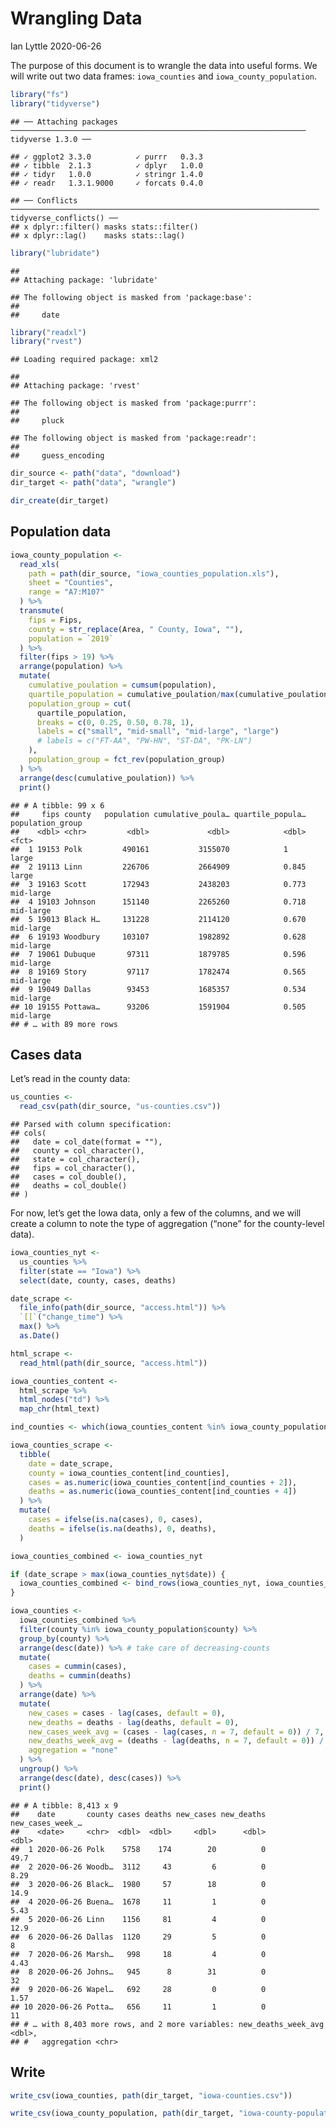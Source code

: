Wrangling Data
================
Ian Lyttle
2020-06-26

The purpose of this document is to wrangle the data into useful forms.
We will write out two data frames: `iowa_counties` and
`iowa_county_population`.

``` r
library("fs")
library("tidyverse")
```

    ## ── Attaching packages ────────────────────────────────────────────────────────────────── tidyverse 1.3.0 ──

    ## ✓ ggplot2 3.3.0          ✓ purrr   0.3.3     
    ## ✓ tibble  2.1.3          ✓ dplyr   1.0.0     
    ## ✓ tidyr   1.0.0          ✓ stringr 1.4.0     
    ## ✓ readr   1.3.1.9000     ✓ forcats 0.4.0

    ## ── Conflicts ───────────────────────────────────────────────────────────────────── tidyverse_conflicts() ──
    ## x dplyr::filter() masks stats::filter()
    ## x dplyr::lag()    masks stats::lag()

``` r
library("lubridate")
```

    ## 
    ## Attaching package: 'lubridate'

    ## The following object is masked from 'package:base':
    ## 
    ##     date

``` r
library("readxl")
library("rvest")
```

    ## Loading required package: xml2

    ## 
    ## Attaching package: 'rvest'

    ## The following object is masked from 'package:purrr':
    ## 
    ##     pluck

    ## The following object is masked from 'package:readr':
    ## 
    ##     guess_encoding

``` r
dir_source <- path("data", "download")
dir_target <- path("data", "wrangle")

dir_create(dir_target)
```

## Population data

``` r
iowa_county_population <-
  read_xls(
    path = path(dir_source, "iowa_counties_population.xls"), 
    sheet = "Counties", 
    range = "A7:M107"
  ) %>%
  transmute(
    fips = Fips,
    county = str_replace(Area, " County, Iowa", ""),
    population = `2019`
  ) %>%
  filter(fips > 19) %>%
  arrange(population) %>%
  mutate(
    cumulative_poulation = cumsum(population),
    quartile_population = cumulative_poulation/max(cumulative_poulation),
    population_group = cut(
      quartile_population, 
      breaks = c(0, 0.25, 0.50, 0.78, 1),
      labels = c("small", "mid-small", "mid-large", "large")
      # labels = c("FT-AA", "PW-HN", "ST-DA", "PK-LN")
    ),
    population_group = fct_rev(population_group)
  ) %>%
  arrange(desc(cumulative_poulation)) %>%
  print()
```

    ## # A tibble: 99 x 6
    ##     fips county   population cumulative_poula… quartile_popula… population_group
    ##    <dbl> <chr>         <dbl>             <dbl>            <dbl> <fct>           
    ##  1 19153 Polk         490161           3155070            1     large           
    ##  2 19113 Linn         226706           2664909            0.845 large           
    ##  3 19163 Scott        172943           2438203            0.773 mid-large       
    ##  4 19103 Johnson      151140           2265260            0.718 mid-large       
    ##  5 19013 Black H…     131228           2114120            0.670 mid-large       
    ##  6 19193 Woodbury     103107           1982892            0.628 mid-large       
    ##  7 19061 Dubuque       97311           1879785            0.596 mid-large       
    ##  8 19169 Story         97117           1782474            0.565 mid-large       
    ##  9 19049 Dallas        93453           1685357            0.534 mid-large       
    ## 10 19155 Pottawa…      93206           1591904            0.505 mid-large       
    ## # … with 89 more rows

## Cases data

Let’s read in the county data:

``` r
us_counties <- 
  read_csv(path(dir_source, "us-counties.csv"))
```

    ## Parsed with column specification:
    ## cols(
    ##   date = col_date(format = ""),
    ##   county = col_character(),
    ##   state = col_character(),
    ##   fips = col_character(),
    ##   cases = col_double(),
    ##   deaths = col_double()
    ## )

For now, let’s get the Iowa data, only a few of the columns, and we will
create a column to note the type of aggregation (“none” for the
county-level data).

``` r
iowa_counties_nyt <-
  us_counties %>%
  filter(state == "Iowa") %>%
  select(date, county, cases, deaths) 
```

``` r
date_scrape <- 
  file_info(path(dir_source, "access.html")) %>%
  `[[`("change_time") %>% 
  max() %>%
  as.Date()

html_scrape <- 
  read_html(path(dir_source, "access.html")) 

iowa_counties_content <-
  html_scrape %>%
  html_nodes("td") %>%
  map_chr(html_text)

ind_counties <- which(iowa_counties_content %in% iowa_county_population$county)

iowa_counties_scrape <- 
  tibble(
    date = date_scrape,
    county = iowa_counties_content[ind_counties],
    cases = as.numeric(iowa_counties_content[ind_counties + 2]),
    deaths = as.numeric(iowa_counties_content[ind_counties + 4])
  ) %>%
  mutate(
    cases = ifelse(is.na(cases), 0, cases),
    deaths = ifelse(is.na(deaths), 0, deaths),
  )
```

``` r
iowa_counties_combined <- iowa_counties_nyt

if (date_scrape > max(iowa_counties_nyt$date)) {
  iowa_counties_combined <- bind_rows(iowa_counties_nyt, iowa_counties_scrape)
}
```

``` r
iowa_counties <- 
  iowa_counties_combined %>%
  filter(county %in% iowa_county_population$county) %>%
  group_by(county) %>%
  arrange(desc(date)) %>% # take care of decreasing-counts
  mutate(
    cases = cummin(cases),   
    deaths = cummin(deaths) 
  ) %>%
  arrange(date) %>%
  mutate(
    new_cases = cases - lag(cases, default = 0),
    new_deaths = deaths - lag(deaths, default = 0),
    new_cases_week_avg = (cases - lag(cases, n = 7, default = 0)) / 7,
    new_deaths_week_avg = (deaths - lag(deaths, n = 7, default = 0)) / 7,
    aggregation = "none"
  ) %>%
  ungroup() %>%
  arrange(desc(date), desc(cases)) %>%
  print()
```

    ## # A tibble: 8,413 x 9
    ##    date       county cases deaths new_cases new_deaths new_cases_week_…
    ##    <date>     <chr>  <dbl>  <dbl>     <dbl>      <dbl>            <dbl>
    ##  1 2020-06-26 Polk    5758    174        20          0            49.7 
    ##  2 2020-06-26 Woodb…  3112     43         6          0             8.29
    ##  3 2020-06-26 Black…  1980     57        18          0            14.9 
    ##  4 2020-06-26 Buena…  1678     11         1          0             5.43
    ##  5 2020-06-26 Linn    1156     81         4          0            12.9 
    ##  6 2020-06-26 Dallas  1120     29         5          0             8   
    ##  7 2020-06-26 Marsh…   998     18         4          0             4.43
    ##  8 2020-06-26 Johns…   945      8        31          0            32   
    ##  9 2020-06-26 Wapel…   692     28         0          0             1.57
    ## 10 2020-06-26 Potta…   656     11         1          0            11   
    ## # … with 8,403 more rows, and 2 more variables: new_deaths_week_avg <dbl>,
    ## #   aggregation <chr>

## Write

``` r
write_csv(iowa_counties, path(dir_target, "iowa-counties.csv"))
```

``` r
write_csv(iowa_county_population, path(dir_target, "iowa-county-population.csv"))
```
